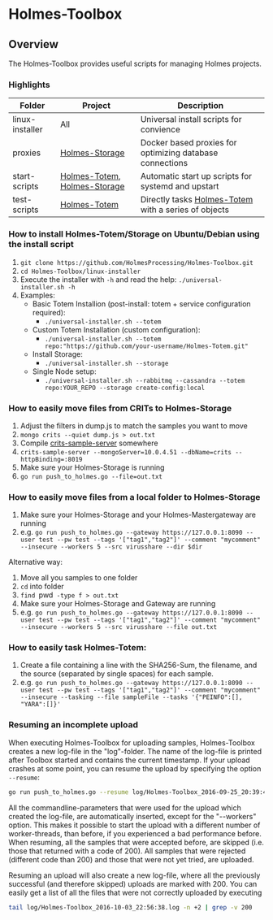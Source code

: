 # Holmes-Toolbox

## Overview
The Holmes-Toolbox provides useful scripts for managing Holmes projects.

### Highlights

| Folder | Project | Description |
| --- | --- | --- |
| linux-installer | All | Universal install scripts for convience |
| proxies | [Holmes-Storage](https://github.com/HolmesProcessing/Holmes-Storage) | Docker based proxies for optimizing database connections |
| start-scripts | [Holmes-Totem](https://github.com/HolmesProcessing/Holmes-Totem), [Holmes-Storage](https://github.com/HolmesProcessing/Holmes-Storage) | Automatic start up scripts for systemd and upstart |
| test-scripts | [Holmes-Totem](https://github.com/HolmesProcessing/Holmes-Totem) | Directly tasks [Holmes-Totem](https://github.com/HolmesProcessing/Holmes-Totem) with a series of objects |


### How to install Holmes-Totem/Storage on Ubuntu/Debian using the install script

1. `git clone https://github.com/HolmesProcessing/Holmes-Toolbox.git`
2. `cd Holmes-Toolbox/linux-installer`
3. Execute the installer with `-h` and read the help: `./universal-installer.sh -h`
4. Examples:
    - Basic Totem Installion (post-install: totem + service configuration required):
        - `./universal-installer.sh --totem`
    - Custom Totem Installation (custom configuration):
        - `./universal-installer.sh --totem repo:"https://github.com/your-username/Holmes-Totem.git"`
    - Install Storage:
        - `./universal-installer.sh --storage`
    - Single Node setup:
        - `./universal-installer.sh --rabbitmq --cassandra --totem repo:YOUR_REPO --storage create-config:local`


### How to easily move files from CRITs to Holmes-Storage

1. Adjust the filters in dump.js to match the samples you want to move
2. `mongo crits --quiet dump.js > out.txt`
3. Compile [crits-sample-server](https://github.com/cynexit/crits-sample-server) somewhere
4. `crits-sample-server --mongoServer=10.0.4.51 --dbName=crits --httpBinding=:8019`
5. Make sure your Holmes-Storage is running
6. `go run push_to_holmes.go --file=out.txt`


### How to easily move files from a local folder to Holmes-Storage

1. Make sure your Holmes-Storage and your Holmes-Mastergateway are running
2. e.g. `go run push_to_holmes.go --gateway https://127.0.0.1:8090 --user test --pw test --tags '["tag1","tag2"]' --comment "mycomment" --insecure --workers 5 --src virusshare --dir $dir`

Alternative way:

1. Move all you samples to one folder
2. `cd` into folder
3. `find `pwd` -type f > out.txt`
4. Make sure your Holmes-Storage and Gateway are running
5. e.g. `go run push_to_holmes.go --gateway https://127.0.0.1:8090 --user test --pw test --tags '["tag1","tag2"]' --comment "mycomment" --insecure --workers 5 --src virusshare --file out.txt`

### How to easily task Holmes-Totem:
1. Create a file containing a line with the SHA256-Sum, the filename, and the source (separated by single spaces) for each sample.
2. e.g. `go run push_to_holmes.go --gateway https://127.0.0.1:8090 --user test --pw test --tags '["tag1","tag2"]' --comment "mycomment" --insecure --tasking --file sampleFile --tasks '{"PEINFO":[], "YARA":[]}'`

### Resuming an incomplete upload
When executing Holmes-Toolbox for uploading samples, Holmes-Toolbox creates a new log-file in the "log"-folder. The name of the log-file is printed after Toolbox started and contains the current timestamp. If your upload crashes at some point, you can resume the upload by specifying the option `--resume`:
```sh
go run push_to_holmes.go --resume log/Holmes-Toolbox_2016-09-25_20:39:44.log --workers 5
```
All the commandline-parameters that were used for the upload which created the log-file, are automatically inserted, except for the "--workers" option. This makes it possible to start the upload with a different number of worker-threads, than before, if you experienced a bad performance before.
When resuming, all the samples that were accepted before, are skipped (i.e. those that returned with a code of 200). All samples that were rejected (different code than 200) and those that were not yet tried, are uploaded.

Resuming an upload will also create a new log-file, where all the previously successful (and therefore skipped) uploads are marked with 200. You can easily get a list of all the files that were not correctly uploaded by executing
```sh
tail log/Holmes-Toolbox_2016-10-03_22:56:38.log -n +2 | grep -v 200
```
